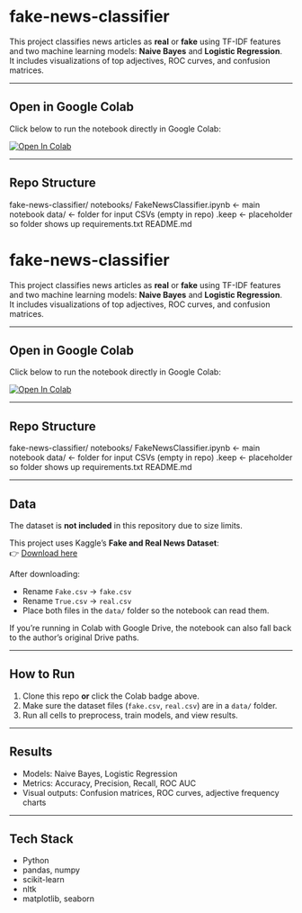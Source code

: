 # fake-news-classifier

This project classifies news articles as **real** or **fake** using TF-IDF features and two machine learning models: **Naive Bayes** and **Logistic Regression**.  
It includes visualizations of top adjectives, ROC curves, and confusion matrices.

---

## Open in Google Colab
Click below to run the notebook directly in Google Colab:

[![Open In Colab](https://colab.research.google.com/assets/colab-badge.svg)](https://colab.research.google.com/github/Veronicacarr22/fake-news-classifier/blob/main/notebooks/FakeNewsClassifier.ipynb)

---

## Repo Structure
fake-news-classifier/
   notebooks/
     FakeNewsClassifier.ipynb <- main notebook
   data/ <- folder for input CSVs (empty in repo)
     .keep <- placeholder so folder shows up
   requirements.txt
   README.md

   # fake-news-classifier

This project classifies news articles as **real** or **fake** using TF-IDF features and two machine learning models: **Naive Bayes** and **Logistic Regression**.  
It includes visualizations of top adjectives, ROC curves, and confusion matrices.

---

## Open in Google Colab
Click below to run the notebook directly in Google Colab:

[![Open In Colab](https://colab.research.google.com/assets/colab-badge.svg)](https://colab.research.google.com/github/Veronicacarr22/fake-news-classifier/blob/main/notebooks/FakeNewsClassifier.ipynb)

---

## Repo Structure
fake-news-classifier/
   notebooks/
     FakeNewsClassifier.ipynb <- main notebook
   data/ <- folder for input CSVs (empty in repo)
     .keep <- placeholder so folder shows up
   requirements.txt
   README.md

---

## Data
The dataset is **not included** in this repository due to size limits.  

This project uses Kaggle’s **Fake and Real News Dataset**:  
👉 [Download here](https://www.kaggle.com/datasets/clmentbisaillon/fake-and-real-news-dataset)

After downloading:
- Rename `Fake.csv` → `fake.csv`  
- Rename `True.csv` → `real.csv`  
- Place both files in the `data/` folder so the notebook can read them.

If you’re running in Colab with Google Drive, the notebook can also fall back to the author’s original Drive paths.

---

##  How to Run
1. Clone this repo **or** click the Colab badge above.  
2. Make sure the dataset files (`fake.csv`, `real.csv`) are in a `data/` folder.  
3. Run all cells to preprocess, train models, and view results.

---

##  Results
- Models: Naive Bayes, Logistic Regression  
- Metrics: Accuracy, Precision, Recall, ROC AUC  
- Visual outputs: Confusion matrices, ROC curves, adjective frequency charts  

---

## Tech Stack
- Python  
- pandas, numpy  
- scikit-learn  
- nltk  
- matplotlib, seaborn  
